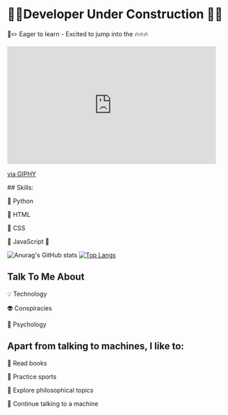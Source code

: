 #         🚧🔧Developer Under Construction 🔨🚧
 📐✏️ Eager to learn   -  Excited to jump into the 🔥🔥🔥

<iframe src="https://giphy.com/embed/xZsLh7B3KMMyUptD9D" width="480" height="270" frameBorder="0" class="giphy-embed" allowFullScreen></iframe><p><a href="https://giphy.com/gifs/tlceurope-xZsLh7B3KMMyUptD9D">via GIPHY</a></p>
## Skills: 

📌 Python

📌 HTML 


📌 CSS


🚧 JavaScript 🚧


![Anurag's GitHub stats](https://github-readme-stats.vercel.app/api?username=MarcDagher&?theme=panda_icons=true)
[![Top Langs](https://github-readme-stats.vercel.app/api/top-langs/?username=MarcDagher)](https://github.com/anuraghazra/github-readme-stats)
  
## Talk To Me About


💡 Technology


👽 Conspiracies


🧠 Psychology

## Apart from talking to machines, I like to:


📜 Read books


🏃 Practice sports


🔬 Explore philosophical topics


🚨 Continue talking to a machine
